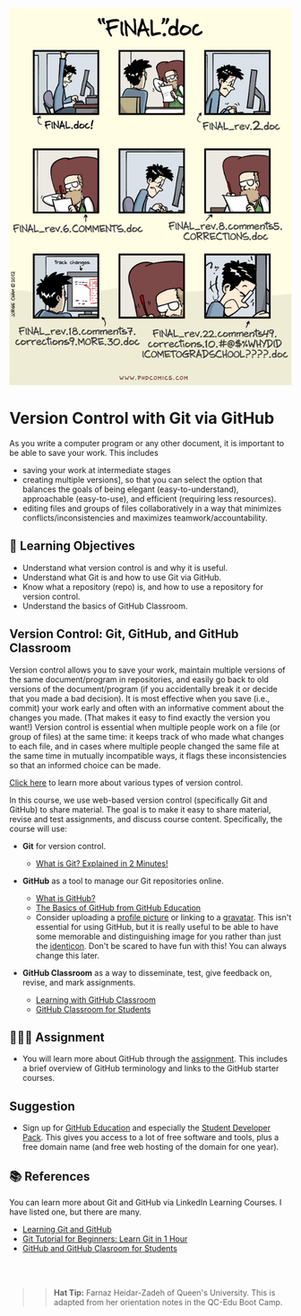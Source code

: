 ![Version Control](../linkedFiles/versioncontrol.png "Copyright Jorge Cham; https://phdcomics.com/comics/archive.php?comicid=1531")

# Version Control with Git via GitHub
As you write a computer program or any other document, it is important to be able to save your work. This includes

- saving your work at intermediate stages
- creating multiple versions], so that you can select the option that balances the goals of being elegant (easy-to-understand), approachable (easy-to-use), and efficient (requiring less resources).
- editing files and groups of files collaboratively in a way that minimizes conflicts/inconsistencies and maximizes teamwork/accountability.

## &#x1f945; Learning Objectives
- Understand what version control is and why it is useful.
- Understand what Git is and how to use Git via GitHub.
- Know what a repository (repo) is, and how to use a repository for version control.
- Understand the basics of GitHub Classroom.

## Version Control: Git, GitHub, and GitHub Classroom
Version control allows you to save your work, maintain multiple versions of the same document/program in repositories, and easily go back to old versions of the document/program (if you accidentally break it or decide that you made a bad decision). It is most effective when you save (i.e., commit) your work early and often with an informative comment about the changes you made. (That makes it easy to find exactly the version you want!) Version control is essential when multiple people work on a file (or group of files) at the same time: it keeps track of who made what changes to each file, and in cases where multiple people changed the same file at the same time in mutually incompatible ways, it flags these inconsistencies so that an informed choice can be made.

[Click here](http://git-scm.com/book/en/v2/Getting-Started-About-Version-Control) to learn more about various types of version control.

In this course, we use web-based version control (specifically Git and GitHub) to share material. The goal is to make it easy to share material, revise and test assignments, and discuss course content. Specifically, the course will use:

- **Git** for version control.
  - [What is Git? Explained in 2 Minutes!](https://www.youtube.com/watch?v=2ReR1YJrNOM)

- **GitHub** as a tool to manage our Git repositories online.
  - [What is GitHub?](https://www.youtube.com/watch?v=w3jLJU7DT5E)
  - [The Basics of GitHub from GitHub Education](https://github.com/education/github-starter-course)
  - Consider uploading a [profile picture](https://docs.github.com/en/github/setting-up-and-managing-your-github-profile/customizing-your-profile/personalizing-your-profile#changing-your-profile-picture) or linking to a [gravatar](https://en.gravatar.com/). This isn't essential for using GitHub, but it is really useful to be able to have some memorable and distinguishing image for you rather than just the [identicon](https://github.blog/2013-08-14-identicons/). Don't be scared to have fun with this! You can always change this later.

- **GitHub Classroom** as a way to disseminate, test, give feedback on, revise, and mark assignments.
  - [Learning with GitHub Classroom](https://docs.github.com/en/education/manage-coursework-with-github-classroom/learn-with-github-classroom)
  - [GitHub Classroom for Students](https://www.youtube.com/watch?v=ObaFRGp_Eko)

## &#x1f469;&#x1f3fd;&#x200d;&#x1f4bb; Assignment
- You will learn more about GitHub through the [assignment](../ghfundamentals.ipynb). This includes a brief overview of GitHub terminology and links to the GitHub starter courses.

## Suggestion
- Sign up for [GitHub Education](https://education.github.com/students) and especially the [Student Developer Pack](https://education.github.com/pack). This gives you access to a lot of free software and tools, plus a free domain name (and free web hosting of the domain for one year).

## &#x1f4da; References
You can learn more about Git and GitHub via LinkedIn Learning Courses. I have listed one, but there are many.
- [Learning Git and GitHub](https://www.linkedin.com/learning/learning-git-and-github-23011330?u=56982905)
- [Git Tutorial for Beginners: Learn Git in 1 Hour](https://www.youtube.com/watch?v=8JJ101D3knE)
- [GitHub and GitHub Clasroom for Students](https://github.com/rzn-example-classroom/git-and-github-intro)

<br><br>
>> **Hat Tip:** Farnaz Heidar-Zadeh of Queen's University. This is adapted from her orientation notes in the QC-Edu Boot Camp.


